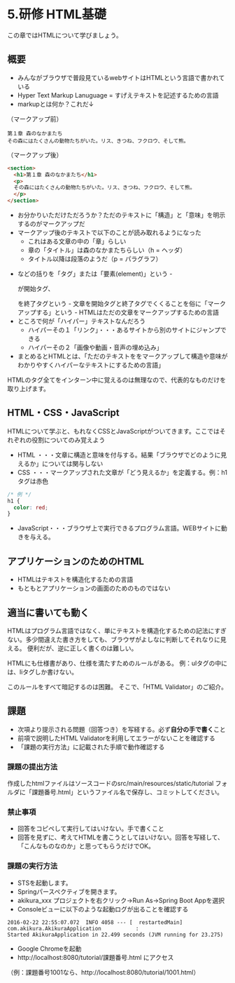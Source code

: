 # 5.研修 HTML基礎
この章ではHTMLについて学びましょう。

## 概要
- みんながブラウザで普段見ているwebサイトはHTMLという言語で書かれている
- Hyper Text Markup Lanuguage = すげえテキストを記述するための言語
- markupとは何か？これだ↓

（マークアップ前）
```text
第１章 森のなかまたち
その森にはたくさんの動物たちがいた。リス、きつね、フクロウ、そして熊。

```

（マークアップ後）
```html
<section>
  <h1>第１章 森のなかまたち</h1>
  <p>
  その森にはたくさんの動物たちがいた。リス、きつね、フクロウ、そして熊。
  </p>
</section>
```

- お分かりいただけただろうか？ただのテキストに「構造」と「意味」を明示するのがマークアップだ
- マークアップ後のテキストで以下のことが読み取れるようになった
    - これはある文章の中の「章」らしい
    - 章の「タイトル」は森のなかまたちらしい（h = ヘッダ）
    - タイトル以降は段落のようだ（p = パラグラフ）
- <p></p>などの括りを「タグ」または「要素(element)」という
    - <p> が開始タグ、</p>を終了タグという
    - 文章を開始タグと終了タグでくくることを俗に「マークアップする」という
    - HTMLはただの文章をマークアップするための言語
- ところで何が「ハイパー」テキストなんだろう
    - ハイパーその１「リンク」・・・あるサイトから別のサイトにジャンプできる
    - ハイパーその２「画像や動画・音声の埋め込み」
- まとめるとHTMLとは、「ただのテキストををマークアップして構造や意味がわかりやすくハイパーなテキストにするための言語」

HTMLのタグ全てをインターン中に覚えるのは無理なので、代表的なものだけを取り上げます。

## HTML・CSS・JavaScript
HTMLについて学ぶと、もれなくCSSとJavaScriptがついてきます。ここではそれぞれの役割についてのみ覚えよう

- HTML ・・・文章に構造と意味を付与する。結果「ブラウザでどのように見えるか」については関与しない
- CSS ・・・マークアップされた文章が「どう見えるか」を定義する。例：h1タグは赤色

```css
/* 例 */
h1 {
  color: red;
}
```
- JavaScript・・・ブラウザ上で実行できるプログラム言語。WEBサイトに動きを与える。

## アプリケーションのためのHTML
- HTMLはテキストを構造化するための言語
- もともとアプリケーションの画面のためのものではない


## 適当に書いても動く
HTMLはプログラム言語ではなく、単にテキストを構造化するための記法にすぎない。多少間違えた書き方をしても、ブラウザがよしなに判断してそれなりに見える。
便利だが、逆に正しく書くのは難しい。

HTMLにも仕様書があり、仕様を満たすためのルールがある。
例：ulタグの中には、liタグしか書けない。

このルールをすべて暗記するのは困難。
そこで、「HTML Validator」のご紹介。

## 課題
- 次項より提示される問題（回答つき）を写経する。必ず**自分の手で書く**こと
- 前項で説明したHTML Validatorを利用してエラーがないことを確認する
- 「課題の実行方法」に記載された手順で動作確認する

### 課題の提出方法
作成したhtmlファイルはソースコードのsrc/main/resources/static/tutorial フォルダに「課題番号.html」というファイル名で保存し、コミットしてください。

### 禁止事項
- 回答をコピペして実行してはいけない。手で書くこと
- 回答を見ずに、考えてHTMLを書こうとしてはいけない。回答を写経して、「こんなものなのか」と思ってもらうだけでOK。

### 課題の実行方法
- STSを起動します。
- Springパースペクティブを開きます。
- akikura_xxx プロジェクトを右クリック->Run As->Spring Boot Appを選択
- Consoleビューに以下のような起動ログが出ることを確認する

```
2016-02-22 22:55:07.072  INFO 4058 --- [  restartedMain] com.akikura.AkikuraApplication           : 
Started AkikuraApplication in 22.499 seconds (JVM running for 23.275)

```

- Google Chromeを起動
- http://localhost:8080/tutorial/課題番号.html にアクセス

（例：課題番号1001なら、http://localhost:8080/tutorial/1001.html）
